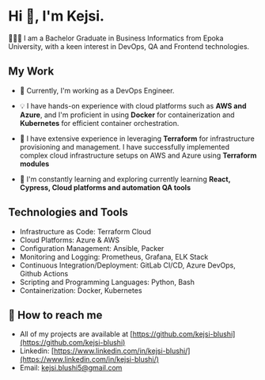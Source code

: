 # Hi 👋, I'm Kejsi.
 
 👩🏻‍💻 I am a Bachelor Graduate in Business Informatics from Epoka University, with a keen interest in DevOps, QA and Frontend technologies. 



## My Work

- 🔧 Currently, I'm working as a DevOps Engineer.

- 💡 I have hands-on experience with cloud platforms such as **AWS and Azure**, and I'm proficient in using **Docker** for containerization and **Kubernetes** for efficient container orchestration.

- 🚀  I have extensive experience in leveraging **Terraform** for infrastructure provisioning and management. I have successfully implemented complex cloud infrastructure setups on AWS and Azure using **Terraform modules**

- 🌱 I'm constantly learning and exploring currently learning **React, Cypress, Cloud platforms and automation QA tools**

## Technologies and Tools

- Infrastructure as Code: Terraform Cloud
- Cloud Platforms: Azure & AWS
- Configuration Management: Ansible, Packer
- Monitoring and Logging: Prometheus, Grafana, ELK Stack 
- Continuous Integration/Deployment:  GitLab CI/CD, Azure DevOps, Github Actions
- Scripting and Programming Languages: Python, Bash
- Containerization: Docker, Kubernetes



## 📧 How to reach me 
-  All of my projects are available at [https://github.com/kejsi-blushi](https://github.com/kejsi-blushi)
- Linkedin: [https://www.linkedin.com/in/kejsi-blushi/](https://www.linkedin.com/in/kejsi-blushi/)
- Email: kejsi.blushi5@gmail.com

